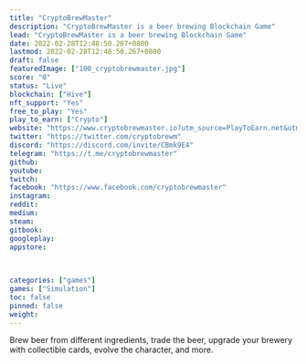 ```yaml
---
title: "CryptoBrewMaster"
description: "CryptoBrewMaster is a beer brewing Blockchain Game"
lead: "CryptoBrewMaster is a beer brewing Blockchain Game"
date: 2022-02-28T12:48:50.267+0800
lastmod: 2022-02-28T12:48:50.267+0800
draft: false
featuredImage: ["100_cryptobrewmaster.jpg"]
score: "0"
status: "Live"
blockchain: ["Hive"]
nft_support: "Yes"
free_to_play: "Yes"
play_to_earn: ["Crypto"]
website: "https://www.cryptobrewmaster.io?utm_source=PlayToEarn.net&utm_medium=organic&utm_campaign=gamepage"
twitter: "https://twitter.com/cryptobrewm"
discord: "https://discord.com/invite/CBmk9E4"
telegram: "https://t.me/cryptobrewmaster"
github: 
youtube: 
twitch: 
facebook: "https://www.facebook.com/cryptobrewmaster"
instagram: 
reddit: 
medium: 
steam: 
gitbook: 
googleplay: 
appstore: 

  
    
categories: ["games"]
games: ["Simulation"]
toc: false
pinned: false
weight: 
---
```

Brew beer from different ingredients, trade the beer, upgrade your brewery with collectible cards, evolve the character, and more.